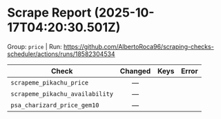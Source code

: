 # Scrape Report (2025-10-17T04:20:30.501Z)

Group: `price`  |  Run: https://github.com/AlbertoRoca96/scraping-checks-scheduler/actions/runs/18582304534

| Check | Changed | Keys | Error |
|---|:---:|:--|:--|
| `scrapeme_pikachu_price` | — |  |  |
| `scrapeme_pikachu_availability` | — |  |  |
| `psa_charizard_price_gem10` | — |  |  |
